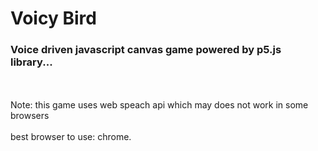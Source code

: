 # Voicy Bird
<h3>Voice driven javascript canvas game powered by p5.js library...</h3>
<br /><br />
Note: this game uses web speach api which may does not work in some browsers
<br /><br />
best browser to use: chrome.
